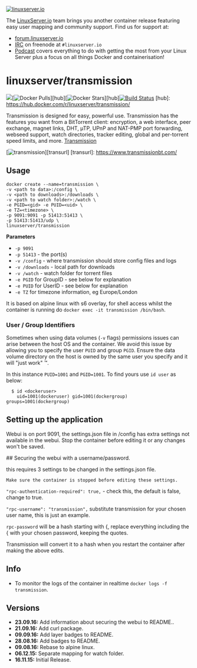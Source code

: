 [linuxserverurl]: https://linuxserver.io
[forumurl]: https://forum.linuxserver.io
[ircurl]: https://www.linuxserver.io/irc/
[podcasturl]: https://www.linuxserver.io/podcast/

[![linuxserver.io](https://raw.githubusercontent.com/linuxserver/docker-templates/master/linuxserver.io/img/linuxserver_medium.png)][linuxserverurl]

The [LinuxServer.io][linuxserverurl] team brings you another container release featuring easy user mapping and community support. Find us for support at:
* [forum.linuxserver.io][forumurl]
* [IRC][ircurl] on freenode at `#linuxserver.io`
* [Podcast][podcasturl] covers everything to do with getting the most from your Linux Server plus a focus on all things Docker and containerisation!

# linuxserver/transmission
[![](https://images.microbadger.com/badges/image/linuxserver/transmission.svg)](http://microbadger.com/images/linuxserver/transmission "Get your own image badge on microbadger.com")[![Docker Pulls](https://img.shields.io/docker/pulls/linuxserver/transmission.svg)][hub][![Docker Stars](https://img.shields.io/docker/stars/linuxserver/transmission.svg)][hub][![Build Status](http://jenkins.linuxserver.io:8080/buildStatus/icon?job=Dockers/LinuxServer.io/linuxserver-transmission)](http://jenkins.linuxserver.io:8080/job/Dockers/job/LinuxServer.io/job/linuxserver-transmission/)
[hub]: https://hub.docker.com/r/linuxserver/transmission/

Transmission is designed for easy, powerful use. Transmission has the features you want from a BitTorrent client: encryption, a web interface, peer exchange, magnet links, DHT, µTP, UPnP and NAT-PMP port forwarding, webseed support, watch directories, tracker editing, global and per-torrent speed limits, and more. [Transmission](http://www.transmissionbt.com/about/)

[![transmission](https://raw.githubusercontent.com/linuxserver/docker-templates/master/linuxserver.io/img/transmission.png)][transurl]
[transurl]: https://www.transmissionbt.com/

## Usage

```
docker create --name=transmission \
-v <path to data>:/config \
-v <path to downloads>:/downloads \
-v <path to watch folder>:/watch \
-e PGID=<gid> -e PUID=<uid> \
-e TZ=<timezone> \
-p 9091:9091 -p 51413:51413 \
-p 51413:51413/udp \
linuxserver/transmission
```

**Parameters**

* `-p 9091` 
* `-p 51413` - the port(s)
* `-v /config` - where transmission should store config files and logs
* `-v /downloads` - local path for downloads
* `-v /watch` - watch folder for torrent files
* `-e PGID` for GroupID - see below for explanation
* `-e PUID` for UserID - see below for explanation
* `-e TZ` for timezone information, eg Europe/London

It is based on alpine linux with s6 overlay, for shell access whilst the container is running do `docker exec -it transmission /bin/bash`.

### User / Group Identifiers

Sometimes when using data volumes (`-v` flags) permissions issues can arise between the host OS and the container. We avoid this issue by allowing you to specify the user `PUID` and group `PGID`. Ensure the data volume directory on the host is owned by the same user you specify and it will "just work" ™.

In this instance `PUID=1001` and `PGID=1001`. To find yours use `id user` as below:

```
  $ id <dockeruser>
    uid=1001(dockeruser) gid=1001(dockergroup) groups=1001(dockergroup)
```

## Setting up the application 

Webui is on port 9091, the settings.json file in /config has extra settings not available in the webui. Stop the container before editing it or any changes won't be saved.

## Securing the webui with a username/password.

this requires 3 settings to be changed in the settings.json file.

`Make sure the container is stopped before editing these settings.`

`"rpc-authentication-required": true,` - check this, the default is false, change to true.

`"rpc-username": "transmission",` substitute transmission for your chosen user name, this is just an example.

`rpc-password` will be a hash starting with {, replace everything including the { with your chosen password, keeping the quotes.

Transmission will convert it to a hash when you restart the container after making the above edits.


## Info

* To monitor the logs of the container in realtime `docker logs -f transmission`.



## Versions

+ **23.09.16:** Add information about securing the webui to README..
+ **21.09.16:** Add curl package.
+ **09.09.16:** Add layer badges to README.
+ **28.08.16:** Add badges to README.
+ **09.08.16:** Rebase to alpine linux.
+ **06.12.15:** Separate mapping for watch folder.
+ **16.11.15:** Initial Release. 

